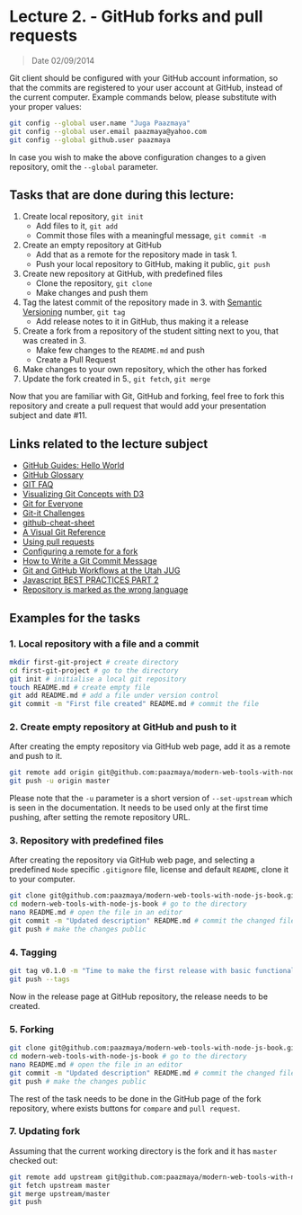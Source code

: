 # Lecture 2. - GitHub forks and pull requests

> Date 02/09/2014


Git client should be configured with your GitHub account information, so that
the commits are registered to your user account at GitHub, instead of the current
computer. Example commands below, please substitute with your proper values:

```sh
git config --global user.name "Juga Paazmaya"
git config --global user.email paazmaya@yahoo.com
git config --global github.user paazmaya
```

In case you wish to make the above configuration changes to a given repository,
omit the `--global` parameter.

## Tasks that are done during this lecture:

1. Create local repository, `git init`
    - Add files to it, `git add`
    - Commit those files with a meaningful message, `git commit -m`
2. Create an empty repository at GitHub
    - Add that as a remote for the repository made in task 1.
    - Push your local repository to GitHub, making it public, `git push`
3. Create new repository at GitHub, with predefined files
    - Clone the repository, `git clone`
    - Make changes and push them
4. Tag the latest commit of the repository made in 3. with [Semantic Versioning](http://semver.org/) number, `git tag`
    - Add release notes to it in GitHub, thus making it a release
5. Create a fork from a repository of the student sitting next to you, that was created in 3.
    - Make few changes to the `README.md` and push
    - Create a Pull Request
6. Make changes to your own repository, which the other has forked
7. Update the fork created in 5., `git fetch`, `git merge`

Now that you are familiar with Git, GitHub and forking, feel free to fork this repository and
create a pull request that would add your presentation subject and date #11.


## Links related to the lecture subject

* [GitHub Guides: Hello World](https://guides.github.com/activities/hello-world/ "Hello World")
* [GitHub Glossary](https://help.github.com/articles/github-glossary/ "GitHub Glossary")
* [GIT FAQ](http://gitfaq.org/ "Help without manpages")
* [Visualizing Git Concepts with D3](http://www.wei-wang.com/ExplainGitWithD3/ "Visualizing Git Concepts with D3")
* [Git for Everyone](http://anotheruiguy.gitbooks.io/gitforeveryone/ "Git for Everyone")
* [Git-it Challenges](http://jlord.us/git-it/)
* [github-cheat-sheet](https://github.com/tiimgreen/github-cheat-sheet "A list of cool features of Git and GitHub")
* [A Visual Git Reference](http://marklodato.github.io/visual-git-guide/index-en.html "A Visual Git Reference")
* [Using pull requests](https://help.github.com/articles/using-pull-requests "GitHub - Using pull requests")
* [Configuring a remote for a fork](https://help.github.com/articles/configuring-a-remote-for-a-fork "GitHub - Configuring a remote for a fork")
* [How to Write a Git Commit Message](http://chris.beams.io/posts/git-commit/ "How to Write a Git Commit Message")
* [Git and GitHub Workflows at the Utah JUG](https://speakerdeck.com/matthewmccullough/git-and-github-workflows-at-the-utah-jug "Git and GitHub Workflows at the Utah JUG")
* [Javascript BEST PRACTICES PART 2](http://www.thinkful.com/learn/javascript-best-practices-2 "Javascript BEST PRACTICES PART 2")
* [Repository is marked as the wrong language](https://help.github.com/articles/my-repository-is-marked-as-the-wrong-language/ "Repository is marked as the wrong language")


## Examples for the tasks

### 1. Local repository with a file and a commit

```sh
mkdir first-git-project # create directory
cd first-git-project # go to the directory
git init # initialise a local git repository
touch README.md # create empty file
git add README.md # add a file under version control
git commit -m "First file created" README.md # commit the file
```

### 2. Create empty repository at GitHub and push to it

After creating the empty repository via GitHub web page, add it as a remote and push to it.

```sh
git remote add origin git@github.com:paazmaya/modern-web-tools-with-node-js-book.git
git push -u origin master
```

Please note that the `-u` parameter is a short version of `--set-upstream` which is seen in the
documentation. It needs to be used only at the first time pushing, after setting the remote
repository URL.

### 3. Repository with predefined files

After creating the repository via GitHub web page, and selecting a predefined `Node`
specific `.gitignore` file, license and default `README`, clone it to your computer.

```sh
git clone git@github.com:paazmaya/modern-web-tools-with-node-js-book.git
cd modern-web-tools-with-node-js-book # go to the directory
nano README.md # open the file in an editor
git commit -m "Updated description" README.md # commit the changed file
git push # make the changes public
```

### 4. Tagging

```sh
git tag v0.1.0 -m "Time to make the first release with basic functionality"
git push --tags
```

Now in the release page at GitHub repository, the release needs to be created.

### 5. Forking

```sh
git clone git@github.com:paazmaya/modern-web-tools-with-node-js-book.git
cd modern-web-tools-with-node-js-book # go to the directory
nano README.md # open the file in an editor
git commit -m "Updated description" README.md # commit the changed file
git push # make the changes public
```

The rest of the task needs to be done in the GitHub page of the fork repository,
where exists buttons for `compare` and `pull request`.

### 7. Updating fork

Assuming that the current working directory is the fork and it has `master`
checked out:

```sh
git remote add upstream git@github.com:paazmaya/modern-web-tools-with-node-js-book.git
git fetch upstream master
git merge upstream/master
git push
```
